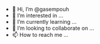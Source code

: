 - 👋 Hi, I’m @gasempouh
- 👀 I’m interested in ...
- 🌱 I’m currently learning ...
- 💞️ I’m looking to collaborate on ...
- 📫 How to reach me ...

<!---
gasempouh/gasempouh is a ✨ special ✨ repository because its `README.md` (this file) appears on your GitHub profile.
You can click the Preview link to take a look at your changes.
--->
